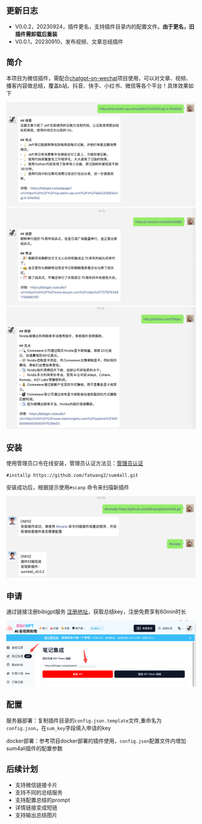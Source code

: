 ## 更新日志
- V0.0.2，20230924，插件更名，支持插件目录内的配置文件。**由于更名，旧插件需卸载后重装**
- V0.0.1，20230910，发布视频、文章总结插件

## 简介
本项目为微信插件，需配合[chatgpt-on-wechat](https://github.com/zhayujie/chatgpt-on-wecha)项目使用，可以对文章、视频、播客内容做总结，覆盖b站、抖音、快手、小红书、微信等各个平台！具体效果如下

![Alt text](image.png)
![Alt text](image-1.png)
![Alt text](image-2.png)

## 安装
使用管理员口令在线安装，管理员认证方法见：[管理员认证](https://github.com/zhayujie/chatgpt-on-wechat/tree/master/plugins/godcmd)
```
#installp https://github.com/fatwang2/sum4all.git
```
安装成功后，根据提示使用`#scanp` 命令来扫描新插件

![Alt text](image-4.png)

## 申请
通过链接注册bibigpt服务 [注册地址](https://bibigpt.co/r/90nEPW)，获取总结key，注册免费享有60min时长

![Alt text](image-3.png)

## 配置
服务器部署：复制插件目录的`config.json.template`文件,重命名为`config.json`，在`sum_key`字段填入申请的key

docker部署：参考项目docker部署的插件使用，`config.json`配置文件内增加sum4all插件的配置参数

## 后续计划
- 支持微信链接卡片
- 支持不同的总结服务
- 支持配置总结的prompt
- 详情链接变成短链
- 支持输出总结图片

